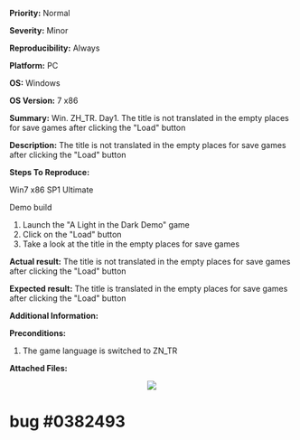 **Priority:** Normal

**Severity:** Minor

**Reproducibility:** Always

**Platform:** PC

**OS:** Windows

**OS Version:** 7 x86

**Summary:** Win. ZH_TR. Day1. The title is not translated in the empty places for save games after clicking the "Load" button

**Description:** The title is not translated in the empty places for save games after clicking the "Load" button

**Steps To Reproduce:**

Win7 x86 SP1 Ultimate

Demo build

1. Launch the "A Light in the Dark Demo" game
2. Click on the "Load" button
3. Take a look at the title in the empty places for save games

**Actual result:** The title is not translated in the empty places for save games after clicking the "Load" button

**Expected result:** The title is translated in the empty places for save games after clicking the "Load" button

**Additional Information:**

**Preconditions:**

1. The game language is switched to ZN_TR

**Attached Files:**

<p align="center">
  <img src="https://image.ibb.co/jnhJsH/2018_03_30_3_09_23.jpg">
  
  # bug #0382493
  </p>


